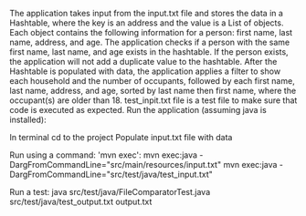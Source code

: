 The application takes input from the input.txt file and stores the data in a Hashtable, where the key is an address and the value is a List of objects. Each object contains the following information for a person: first name, last name, address, and age. The application checks if a person with the same first name, last name, and age exists in the hashtable. If the person exists, the application will not add a duplicate value to the hashtable. After the Hashtable is populated with data, the application applies a filter to show each household and the number of occupants, followed by each first name, last name, address, and age, sorted by last name then first name, where the occupant(s) are older than 18.
test_inpit.txt file is a test file to make sure that code is executed as expected.
Run the application (assuming java is installed):

In terminal cd to the project
Populate input.txt file with data

Run using a command: 'mvn exec':
mvn exec:java -DargFromCommandLine="src/main/resources/input.txt"
mvn exec:java -DargFromCommandLine="src/test/java/test_input.txt"


Run a test:
java src/test/java/FileComparatorTest.java src/test/java/test_output.txt output.txt